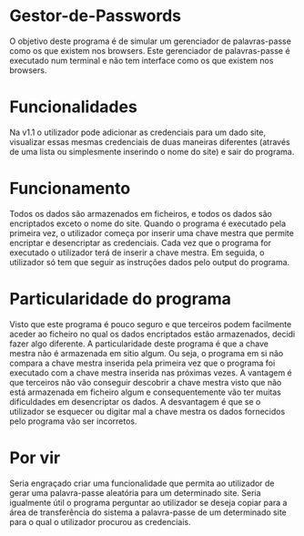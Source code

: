 # Gestor-de-Passwords
O objetivo deste programa é de simular um gerenciador de palavras-passe como os que existem nos browsers.
Este gerenciador de palavras-passe é executado num terminal e não tem interface como os que existem nos browsers.

# Funcionalidades
Na v1.1 o utilizador pode adicionar as credenciais para um dado site, visualizar essas mesmas credenciais de duas maneiras diferentes (através de uma lista ou simplesmente inserindo o nome do site) e sair do programa.

# Funcionamento
Todos os dados são armazenados em ficheiros, e todos os dados são encriptados exceto o nome do site.
Quando o programa é executado pela primeira vez, o utilizador começa por inserir uma chave mestra que permite encriptar e desencriptar as credenciais.
Cada vez que o programa for executado o utilizador terá de inserir a chave mestra. Em seguida, o utilizador só tem que seguir as instruções dados pelo output do programa.

# Particularidade do programa
Visto que este programa é pouco seguro e que terceiros podem facilmente aceder ao ficheiro no qual os dados encriptados estão armazenados, decidi fazer algo diferente.
A particularidade deste programa é que a chave mestra não é armazenada em sitio algum. Ou seja, o programa em si não compara a chave mestra inserida pela primeira vez que o programa foi executado com a chave mestra inserida nas próximas vezes. 
A vantagem é que terceiros não vão conseguir descobrir a chave mestra visto que não está armazenada em ficheiro algum e consequentemente vão ter muitas dificuldades em desencriptar os dados. A desvantagem é que se o utilizador se esquecer ou digitar mal a chave mestra os dados fornecidos pelo programa vão ser incorretos.

# Por vir
Seria engraçado criar uma funcionalidade que permita ao utilizador de gerar uma palavra-passe aleatória para um determinado site.
Seria igualmente útil o programa perguntar ao utilizador se deseja copiar para a área de transferência do sistema a palavra-passe de um determinado site para o qual o utilizador procurou as credenciais.


